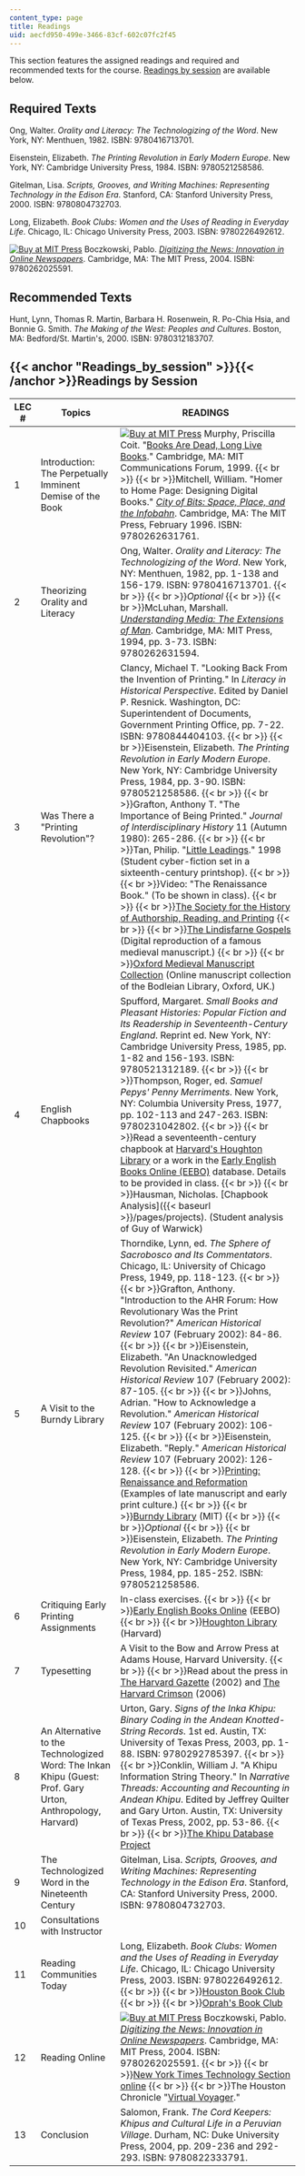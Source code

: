 ```yaml
---
content_type: page
title: Readings
uid: aecfd950-499e-3466-83cf-602c07fc2f45
---
```


This section features the assigned readings and required and recommended texts for the course. [Readings by session](#Readings_by_session) are available below.

Required Texts
--------------

Ong, Walter. _Orality and Literacy: The Technologizing of the Word_. New York, NY: Menthuen, 1982. ISBN: 9780416713701.

Eisenstein, Elizabeth. _The Printing Revolution in Early Modern Europe_. New York, NY: Cambridge University Press, 1984. ISBN: 9780521258586.

Gitelman, Lisa. _Scripts, Grooves, and Writing Machines: Representing Technology in the Edison Era_. Stanford, CA: Stanford University Press, 2000. ISBN: 9780804732703.

Long, Elizabeth. _Book Clubs: Women and the Uses of Reading in Everyday Life_. Chicago, IL: Chicago University Press, 2003. ISBN: 9780226492612.

[![Buy at MIT Press](/images/mp_logo.gif)](https://mitpress.mit.edu/9780262025591) Boczkowski, Pablo. [_Digitizing the News: Innovation in Online Newspapers_](https://mitpress.mit.edu/9780262025591). Cambridge, MA: The MIT Press, 2004. ISBN: 9780262025591.

Recommended Texts
-----------------

Hunt, Lynn, Thomas R. Martin, Barbara H. Rosenwein, R. Po-Chia Hsia, and Bonnie G. Smith. _The Making of the West: Peoples and Cultures_. Boston, MA: Bedford/St. Martin's, 2000. ISBN: 9780312183707.

{{< anchor "Readings_by_session" >}}{{< /anchor >}}Readings by Session
----------------------------------------------------------------------

| LEC # | Topics | READINGS |
| --- | --- | --- |
| 1 | Introduction: The Perpetually Imminent Demise of the Book | [![Buy at MIT Press](/images/mp_logo.gif)](https://mitpress.mit.edu/9780262631761) Murphy, Priscilla Coit. "[Books Are Dead, Long Live Books](http://web.mit.edu/transition/subs/murphy.html)." Cambridge, MA: MIT Communications Forum, 1999.  {{< br >}}  {{< br >}}Mitchell, William. "Homer to Home Page: Designing Digital Books." [_City of Bits: Space, Place, and the Infobahn_](https://mitpress.mit.edu/9780262631761). Cambridge, MA: The MIT Press, February 1996. ISBN: 9780262631761. |
| 2 | Theorizing Orality and Literacy | Ong, Walter. _Orality and Literacy: The Technologizing of the Word_. New York, NY: Menthuen, 1982, pp. 1-138 and 156-179. ISBN: 9780416713701.  {{< br >}}  {{< br >}}_Optional_  {{< br >}}  {{< br >}}McLuhan, Marshall. [_Understanding Media: The Extensions of Man_](https://mitpress.mit.edu/books/understanding-media). Cambridge, MA: MIT Press, 1994, pp. 3-73. ISBN: 9780262631594. |
| 3 | Was There a "Printing Revolution"? | Clancy, Michael T. "Looking Back From the Invention of Printing." In _Literacy in Historical Perspective_. Edited by Daniel P. Resnick. Washington, DC: Superintendent of Documents, Government Printing Office, pp. 7-22. ISBN: 9780844404103.  {{< br >}}  {{< br >}}Eisenstein, Elizabeth. _The Printing Revolution in Early Modern Europe_. New York, NY: Cambridge University Press, 1984, pp. 3-90. ISBN: 9780521258586.  {{< br >}}  {{< br >}}Grafton, Anthony T. "The Importance of Being Printed." _Journal of Interdisciplinary History_ 11 (Autumn 1980): 265-286.  {{< br >}}  {{< br >}}Tan, Philip. "[Little Leadings](/ans7870/21h/21h.418/philip/index.html)." 1998 (Student cyber-fiction set in a sixteenth-century printshop).  {{< br >}}  {{< br >}}Video: "The Renaissance Book." (To be shown in class).  {{< br >}}  {{< br >}}[The Society for the History of Authorship, Reading, and Printing](http://www.sharpweb.org/)  {{< br >}}  {{< br >}}[The Lindisfarne Gospels](http://www.bl.uk/onlinegallery/features/lindisfarne/home.html) (Digital reproduction of a famous medieval manuscript.)  {{< br >}}  {{< br >}}[Oxford Medieval Manuscript Collection](http://www.bodley.ox.ac.uk/dept/scwmss/wmss/medieval/browse.htm#11th) (Online manuscript collection of the Bodleian Library, Oxford, UK.) |
| 4 | English Chapbooks | Spufford, Margaret. _Small Books and Pleasant Histories: Popular Fiction and Its Readership in Seventeenth-Century England_. Reprint ed. New York, NY: Cambridge University Press, 1985, pp. 1-82 and 156-193. ISBN: 9780521312189.  {{< br >}}  {{< br >}}Thompson, Roger, ed. _Samuel Pepys' Penny Merriments_. New York, NY: Columbia University Press, 1977, pp. 102-113 and 247-263. ISBN: 9780231042802.  {{< br >}}  {{< br >}}Read a seventeenth-century chapbook at [Harvard's Houghton Library](https://library.harvard.edu/libraries/houghton) or a work in the [Early English Books Online (EEBO)](http://eebo.chadwyck.com/home) database. Details to be provided in class.  {{< br >}}  {{< br >}}Hausman, Nicholas. [Chapbook Analysis]({{< baseurl >}}/pages/projects). (Student analysis of Guy of Warwick) |
| 5 | A Visit to the Burndy Library | Thorndike, Lynn, ed. _The Sphere of Sacrobosco and Its Commentators_. Chicago, IL: University of Chicago Press, 1949, pp. 118-123.  {{< br >}}  {{< br >}}Grafton, Anthony. "Introduction to the AHR Forum: How Revolutionary Was the Print Revolution?" _American Historical Review_ 107 (February 2002): 84-86.  {{< br >}}  {{< br >}}Eisenstein, Elizabeth. "An Unacknowledged Revolution Revisited." _American Historical Review_ 107 (February 2002): 87-105.  {{< br >}}  {{< br >}}Johns, Adrian. "How to Acknowledge a Revolution." _American Historical Review_ 107 (February 2002): 106-125.  {{< br >}}  {{< br >}}Eisenstein, Elizabeth. "Reply." _American Historical Review_ 107 (February 2002): 126-128.  {{< br >}}  {{< br >}}[Printing: Renaissance and Reformation](http://www.sc.edu/library/spcoll/sccoll/renprint/renprint.html) (Examples of late manuscript and early print culture.)  {{< br >}}  {{< br >}}[Burndy Library](http://web.mit.edu/dibner/) (MIT)  {{< br >}}  {{< br >}}_Optional_  {{< br >}}  {{< br >}}Eisenstein, Elizabeth. _The Printing Revolution in Early Modern Europe_. New York, NY: Cambridge University Press, 1984, pp. 185-252. ISBN: 9780521258586. |
| 6 | Critiquing Early Printing Assignments | In-class exercises.  {{< br >}}  {{< br >}}[Early English Books Online](http://eebo.chadwyck.com/home) (EEBO)  {{< br >}}  {{< br >}}[Houghton Library](http://hcl.harvard.edu/libraries/#houghton) (Harvard) |
| 7 | Typesetting | A Visit to the Bow and Arrow Press at Adams House, Harvard University.  {{< br >}}  {{< br >}}Read about the press in [The Harvard Gazette](https://news.harvard.edu/gazette/story/2010/09/bow-and-arrow-press-party-in-the-press/) (2002) and [The Harvard Crimson](http://www.thecrimson.com/) (2006) |
| 8 | An Alternative to the Technologized Word: The Inkan Khipu (Guest: Prof. Gary Urton, Anthropology, Harvard) | Urton, Gary. _Signs of the Inka Khipu: Binary Coding in the Andean Knotted-String Records_. 1st ed. Austin, TX: University of Texas Press, 2003, pp. 1-88. ISBN: 9780292785397.  {{< br >}}  {{< br >}}Conklin, William J. "A Khipu Information String Theory." In _Narrative Threads: Accounting and Recounting in Andean Khipu_. Edited by Jeffrey Quilter and Gary Urton. Austin, TX: University of Texas Press, 2002, pp. 53-86.  {{< br >}}  {{< br >}}[The Khipu Database Project](https://grantome.com/grant/NSF/BCS-0408324) |
| 9 | The Technologized Word in the Nineteenth Century | Gitelman, Lisa. _Scripts, Grooves, and Writing Machines: Representing Technology in the Edison Era_. Stanford, CA: Stanford University Press, 2000. ISBN: 9780804732703. |
| 10 | Consultations with Instructor | &nbsp; |
| 11 | Reading Communities Today | Long, Elizabeth. _Book Clubs: Women and the Uses of Reading in Everyday Life_. Chicago, IL: Chicago University Press, 2003. ISBN: 9780226492612.  {{< br >}}  {{< br >}}[Houston Book Club](http://www.houstonbookclub.com/hbc_links.htm)  {{< br >}}  {{< br >}}[Oprah's Book Club](http://www.oprah.com/app/books.html) |
| 12 | Reading Online | [![Buy at MIT Press](/images/mp_logo.gif)](https://mitpress.mit.edu/9780262025591) Boczkowski, Pablo. [_Digitizing the News: Innovation in Online Newspapers_](https://mitpress.mit.edu/9780262025591). Cambridge, MA: MIT Press, 2004. ISBN: 9780262025591.  {{< br >}}  {{< br >}}[New York Times Technology Section online](http://www.nytimes.com/pages/technology/index.html)  {{< br >}}  {{< br >}}The Houston Chronicle "[Virtual Voyager](http://vv8.jetc.org/)." |
| 13 | Conclusion | Salomon, Frank. _The Cord Keepers: Khipus and Cultural Life in a Peruvian Village_. Durham, NC: Duke University Press, 2004, pp. 209-236 and 292-293. ISBN: 9780822333791.
